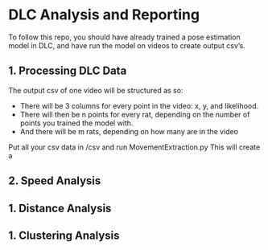 # DLC Analysis and Reporting

To follow this repo, you should have already trained a pose estimation model in DLC, and have run the model on videos to create output csv’s.

## 1. Processing DLC Data

The output csv of one video will be structured as so:

- There will be 3 columns for every point in the video: x, y, and likelihood.
- There will then be n points for every rat, depending on the number of points you trained the model with.
- And there will be m rats, depending on how many are in the video

Put all your csv data in /csv and run MovementExtraction.py
This will create a

## 2. Speed Analysis

## 1. Distance Analysis

## 1. Clustering Analysis
